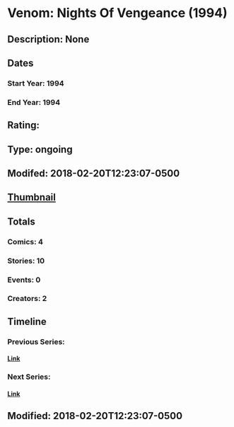 # Venom: Nights Of Vengeance (1994)
## Description: None
## Dates
### Start Year: 1994
### End Year: 1994
## Rating: 
## Type: ongoing
## Modifed: 2018-02-20T12:23:07-0500
## [Thumbnail](http://i.annihil.us/u/prod/marvel/i/mg/7/03/5a8c596523142.jpg)
## Totals
### Comics: 4
### Stories: 10
### Events: 0
### Creators: 2
## Timeline
### Previous Series: 
#### [Link]()
### Next Series: 
#### [Link]()
## Modified: 2018-02-20T12:23:07-0500